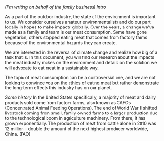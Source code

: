 *(I'm writing on behalf of the family business)*
*Intro*

As a part of the outdoor industry, the state of the environment is important to us. We consider ourselves amateur environmentalists and do our part locally in hopes to make impacts globally. Over the years, a change we’ve made as a family and team is our meat consumption. Some have gone vegetarian, others stopped eating meat that comes from factory farms because of the environmental hazards they can create. 


We are interested in the reversal of climate change and realize how big of a task that is. In this document, you will find our research about the impacts the meat industry makes on the environment and details on the solution we will advocate to eat meat in a sustainable way.


The topic of meat consumption can be a controversial one, and we are not looking to convince you on the ethics of eating meat but rather demonstrate the long-term effects this industry has on our planet. 


*Some history*
In the United States specifically, a majority of meat and dairy products sold come from factory farms, also known as CAFOs (Concentrated Animal Feeding Operations). The end of World War II shifted livestock coming from small, family owned farms to a larger production due to the technological boom in agriculture machinery. From there, it has grown exponentially. The production of meat from cattle alone in 2010 was 12 million – double the amount of the next highest producer worldwide, China. (FAO)


